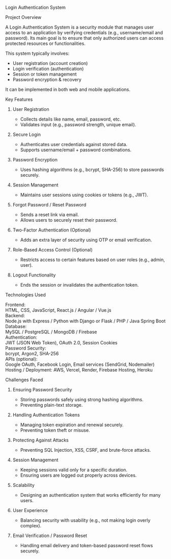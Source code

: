 Login Authentication System

Project Overview

A Login Authentication System is a security module that manages user access to an application by verifying credentials (e.g., username/email and password). Its main goal is to ensure that only authorized users can access protected resources or functionalities.

This system typically involves:

* User registration (account creation)
* Login verification (authentication)
* Session or token management
* Password encryption & recovery

It can be implemented in both web and mobile applications.



Key Features

1. User Registration

   * Collects details like name, email, password, etc.
   * Validates input (e.g., password strength, unique email).

2. Secure Login

   * Authenticates user credentials against stored data.
   * Supports username/email + password combinations.

3. Password Encryption

   * Uses hashing algorithms (e.g., bcrypt, SHA-256) to store passwords securely.

4. Session Management

   * Maintains user sessions using cookies or tokens (e.g., JWT).

5. Forgot Password / Reset Password

   * Sends a reset link via email.
   * Allows users to securely reset their password.

6. Two-Factor Authentication (Optional)

   * Adds an extra layer of security using OTP or email verification.

7. Role-Based Access Control (Optional)

   * Restricts access to certain features based on user roles (e.g., admin, user).

8. Logout Functionality

   * Ends the session or invalidates the authentication token.



Technologies Used


Frontend:               
HTML, CSS, JavaScript, React.js / Angular / Vue.js                          
Backend:              
Node.js with Express / Python with Django or Flask / PHP / Java Spring Boot 
Database:             
MySQL / PostgreSQL / MongoDB / Firebase                                     
Authentication:       
JWT (JSON Web Token), OAuth 2.0, Session Cookies                            
Password Security:    
bcrypt, Argon2, SHA-256                                                     
APIs (optional):      
Google OAuth, Facebook Login, Email services (SendGrid, Nodemailer)         
Hosting / Deployment: 
AWS, Vercel, Render, Firebase Hosting, Heroku                               


Challenges Faced

1. Ensuring Password Security

   * Storing passwords safely using strong hashing algorithms.
   * Preventing plain-text storage.

2. Handling Authentication Tokens

   * Managing token expiration and renewal securely.
   * Preventing token theft or misuse.

3. Protecting Against Attacks

   * Preventing SQL Injection, XSS, CSRF, and brute-force attacks.

4. Session Management

   * Keeping sessions valid only for a specific duration.
   * Ensuring users are logged out properly across devices.

5. Scalability

   * Designing an authentication system that works efficiently for many users.

6. User Experience

   * Balancing security with usability (e.g., not making login overly complex).

7. Email Verification / Password Reset

   * Handling email delivery and token-based password reset flows securely.

